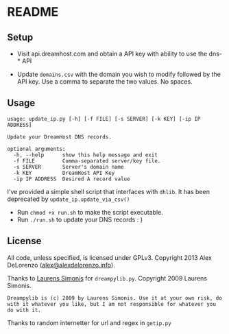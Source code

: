 README
=======

Setup
-----------------

* Visit api.dreamhost.com and obtain a API key with ability to use the dns-* API

* Update `domains.csv` with the domain you wish to modify followed by the API key. Use a comma to separate the two values. No spaces.



Usage
-----------------

```
usage: update_ip.py [-h] [-f FILE] [-s SERVER] [-k KEY] [-ip IP ADDRESS]

Update your DreamHost DNS records.

optional arguments:
  -h, --help      show this help message and exit
  -f FILE         Comma-separated server/key file.
  -s SERVER       Server's domain name
  -k KEY          DreamHost API Key
  -ip IP ADDRESS  Desired A record value
```



I've provided a simple shell script that interfaces with `dhlib`. It has been deprecated by `update_ip.update_via_csv()` 
* Run `chmod +x run.sh` to make the script executable.
* Run `./run.sh` to update your DNS records : )



License
-----------------

All code, unless specified, is licensed under GPLv3. Copyright 2013 Alex DeLorenzo (alex@alexdelorenzo.info).

Thanks to [Laurens Simonis][1] for `dreampylib.py`. Copyright 2009 Laurens Simonis.

```
Dreampylib is (c) 2009 by Laurens Simonis. Use it at your own risk, do with it whatever you like, but I am not responsible for whatever you do with it.
```

Thanks to random internetter for url and regex in `getip.py`

[1]: http://dreampylib.laurenssimonis.com/
